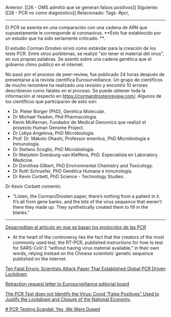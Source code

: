 Anterior: [[26 - OMS admitió que se generan falsos positivos]]
Siguiente: [[28 - PCR no como diagnóstico]]
Relacionado:
Tags: #pcr, 

---------------------------------------------------------------------
El PCR se asienta en una comparación con una cadena de ARN que supuestamente le corresponde al coronavirus. **Ésto fue establecido por un estudio que ha sido seriamente criticado. **.  

El estudio Corman Drosten sirvió como estándar para la creación de los tests PCR. Entre otros porblemas, se realizó "sin tener el material del virus", en sus propias palabras. Se asentó sobre una cadena genética que el gobierno chino publicó en el internet. 

No pasó por el proceso de peer-review, fue publicado 24 horas después de presentarse a la revista científica Eurosurveillance. Un grupo de científicos de mucho renombre ha realizado una revisión y encontró 10 errores describieron como fatales en el proceso. Se puede obtener toda la información al respecto en https://cormandrostenreview.com/. Algunos de los científicos que participaron de esto son: 

-	Dr. Pieter Borger (PhD), Genética Molecular.
-	Dr Michael Yeadon, Phd Pharmacologia. 
-	Kevin McKernan, Fundador de Medical Genomics que realizó el proyecto Human Genome Project.
-	Dr Lidiya Angelova, PhD Microbiología.
-	Prof. Dr. Makoto Ohashi, Professor emeritus, PhD Microbiología e Inmunología.
-	Dr Stefano Scoglio, PhD Microbiología.
-	Dr Marjolein Doesburg-van Kleffens, PhD. Especialista en Laboratory Medicine.
-	Dr Dorothea Gilbert, PhD Environmental Chemistry and Toxicology.
-	Dr Ruth Schruefer, PhD Genética Humana e Inmunología.
-	Dr Kevin Corbett, PhD Science - Technology Studies.

Dr Kevin Corbett comentó:
- "Listen, the Corman/Drosten paper, there’s nothing from a patient in it. It’s all from gene banks. and the bits of the virus sequence that weren’t there they made up. They synthetically created them to fill in the blanks."



---------------------------------------------------------------------

[Desacreditan el articulo en que se basan los protocolos de las PCR](https://www.dsalud.com/reportaje/desacreditan-el-articulo-en-que-se-basan-los-protocolos-de-las-pcr/)
- At the heart of the controversy lies the fact that the creators of the most commonly used test, the RT-PCR, published instructions for how to test for SARS-CoV-2 “without having virus material available,” in their own words, relying instead on the Chinese scientists’ genetic sequence published on the internet.


[Ten Fatal Errors: Scientists Attack Paper That Established Global PCR Driven Lockdown](https://uncoverdc.com/2020/12/03/ten-fatal-errors-scientists-attack-paper-that-established-global-pcr-driven-lockdown/)

[Retraction request letter to Eurosurveillance editorial board](https://cormandrostenreview.com)


[The PCR Test does not Identify the Virus: Covid “False Positives” Used to Justify the Lockdown and Closure of the National Economy.](https://mydundasvalley.com/2021/02/05/the-pcr-test-does-not-identify-the-virus-covid-false-positives-used-to-justify-the-lockdown-and-closure-of-the-national-economy/)

[# PCR Testing Scandal: Yes, We Were Duped](https://21stcenturywire.com/2021/02/27/pcr-testing-scandal-yes-we-were-duped/)

